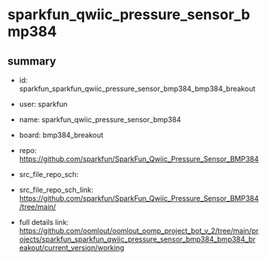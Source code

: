 # sparkfun_qwiic_pressure_sensor_bmp384
 
## summary 
* id: sparkfun_sparkfun_qwiic_pressure_sensor_bmp384_bmp384_breakout
* user: sparkfun
* name: sparkfun_qwiic_pressure_sensor_bmp384
* board: bmp384_breakout
* repo: https://github.com/sparkfun/SparkFun_Qwiic_Pressure_Sensor_BMP384



* src_file_repo_sch: 
* src_file_repo_sch_link: https://github.com/sparkfun/SparkFun_Qwiic_Pressure_Sensor_BMP384/tree/main/
* full details link: https://github.com/oomlout/oomlout_oomp_project_bot_v_2/tree/main/projects/sparkfun_sparkfun_qwiic_pressure_sensor_bmp384_bmp384_breakout/current_version/working  







